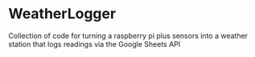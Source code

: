 # WeatherLogger
Collection of code for turning a raspberry pi plus sensors into a weather station that logs readings via the Google Sheets API
